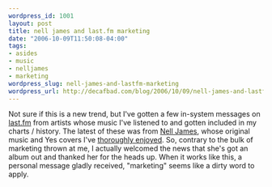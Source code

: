 ```yaml
--- 
wordpress_id: 1001
layout: post
title: nell james and last.fm marketing
date: "2006-10-09T11:50:08-04:00"
tags: 
- asides
- music
- nelljames
- marketing
wordpress_slug: nell-james-and-lastfm-marketing
wordpress_url: http://decafbad.com/blog/2006/10/09/nell-james-and-lastfm-marketing
---
```

Not sure if this is a new trend, but I've gotten a few in-system messages on [last.fm][fm] from artists whose music I've listened to and gotten included in my charts / history.  The latest of these was from [Nell James][nj], whose original music and Yes covers I've [thoroughly enjoyed][en].  So, contrary to the bulk of marketing thrown at me, I actually welcomed the news that she's got an album out and thanked her for the heads up.  When it works like this, a personal message gladly received, "marketing" seems like a dirty word to apply.

[en]: http://del.icio.us/deusx/nelljames
[fm]: http://last.fm/user/deusx
[nj]: http://nelljames.com/music.html
